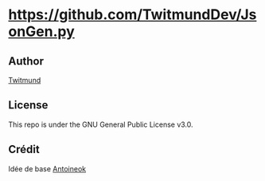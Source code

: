 # https://github.com/TwitmundDev/JsonGen.py

## Author
[Twitmund](https://github.com/TwitmundDev/)<br>

## License

This repo is under the GNU General Public License v3.0.<br>


## Crédit 
Idée de base [Antoineok](https://github.com/antoineok)
